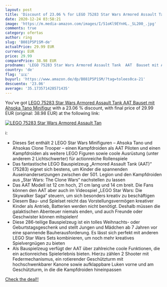 ```yaml
---
layout: post
title: 'Discount of 23.06 % for LEGO 75283 Star Wars Armored Assault Tan'
date: 2020-12-24 03:58:21
image: 'https://m.media-amazon.com/images/I/51oKl9EYnHL._SL200_.jpg'
comments: true
category: ofertas
author: ring
slug: 'B081P5P1SM-de'
actualPrice: 29.99 EUR
currency: EUR
price: 29.99
comparePrice: 38.98 EUR
prodname: 'LEGO 75283 Star Wars Armored Assault Tank  AAT  Bauset mit Ahsoka Tano Minifigur'
country: 'de'
flag: '🇩🇪'
buyurl: 'https://www.amazon.de/dp/B081P5P1SM/?tag=tolees0ca-21'
descuento: '23.06'
average: '35.173571428571435'
---
```


You've got [LEGO 75283 Star Wars Armored Assault Tank  AAT  Bauset mit Ahsoka Tano Minifigur](https://www.amazon.de/dp/B081P5P1SM/?tag=tolees0ca-21) with a  23.06 % discount, with final price of 29.99 EUR (original: 38.98 EUR) at the following link:

[![LEGO 75283 Star Wars Armored Assault Tan](https://m.media-amazon.com/images/I/51oKl9EYnHL._SL200_.jpg)](https://www.amazon.de/dp/B081P5P1SM/?tag=tolees0ca-21)

ℹ️:

- Dieses Set enthält 2 LEGO Star Wars Minifiguren – Ahsoka Tano und Ahsokas Clone Trooper – einen Kampfdroiden als AAT Piloten und einen Kampfdroiden als weitere LEGO Figuren sowie coole Ausrüstung (unter anderem 2 Lichtschwerter) für actionreiche Rollenspiele
- Das fantastische LEGO Bauspielzeug „Armored Assault Tank (AAT)“ (75283) eignet sich bestens, um Kinder die spannenden Auseinandersetzungen zwischen der 501. Legion und den Kampfdroiden aus „Star Wars: The Clone Wars“ nachstellen zu lassen
- Das AAT Modell ist 12 cm hoch, 21 cm lang und 14 cm breit. Die Fans können den AAT aber auch im Videospiel „LEGO Star Wars: Die Skywalker Saga“ steuern, um sich besonders kreativ zu beschäftigen
- Diesem Bau- und Spielset reicht das Vorstellungsvermögen kreativer Kinder als Antrieb, Batterien werden nicht benötigt. Deshalb müssen die galaktischen Abenteuer niemals enden, und auch Freunde oder Geschwister können mitspielen!
- Diese 286-teilige Bauspielzeug ist ein tolles Weihnachts- oder Geburtstagsgeschenk und stellt Jungen und Mädchen ab 7 Jahren vor eine spannende Bauherausforderung. Es lässt sich perfekt mit anderen LEGO Star Wars Sets kombinieren, um noch mehr kreatives Spielvergnügen zu bieten
- Als Bauspielzeug verfügt der AAT über zahlreiche coole Funktionen, die ein actionreiches Spielerlebnis bieten. Hierzu zählen 2 Shooter mit Federmechanismus, ein rotierender Geschützturm mit hochschwenkbarer Kanone sowie aufklappbare Luken vorne und am Geschützturm, in die die Kampfdroiden hineinpassen

[Check the deal!!](https://www.amazon.de/dp/B081P5P1SM/?tag=tolees0ca-21)
